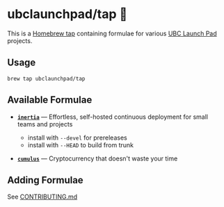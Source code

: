 # ubclaunchpad/tap 🍺

This is a [Homebrew tap](https://docs.brew.sh/Taps) containing formulae for
various [UBC Launch Pad](https://www.ubclaunchpad.com) projects.

## Usage

```
brew tap ubclaunchpad/tap
```

## Available Formulae

- [**`inertia`**](https://github.com/ubclaunchpad/inertia) — Effortless, self-hosted continuous deployment for small teams and projects
    - install with `--devel` for prereleases
    - install with `--HEAD` to build from trunk

- [**`cumulus`**](https://github.com/ubclaunchpad/cumulus) — Cryptocurrency that doesn't waste your time

## Adding Formulae

See [CONTRIBUTING.md](https://github.com/ubclaunchpad/homebrew-tap/blob/master/CONTRIBUTING.md)
